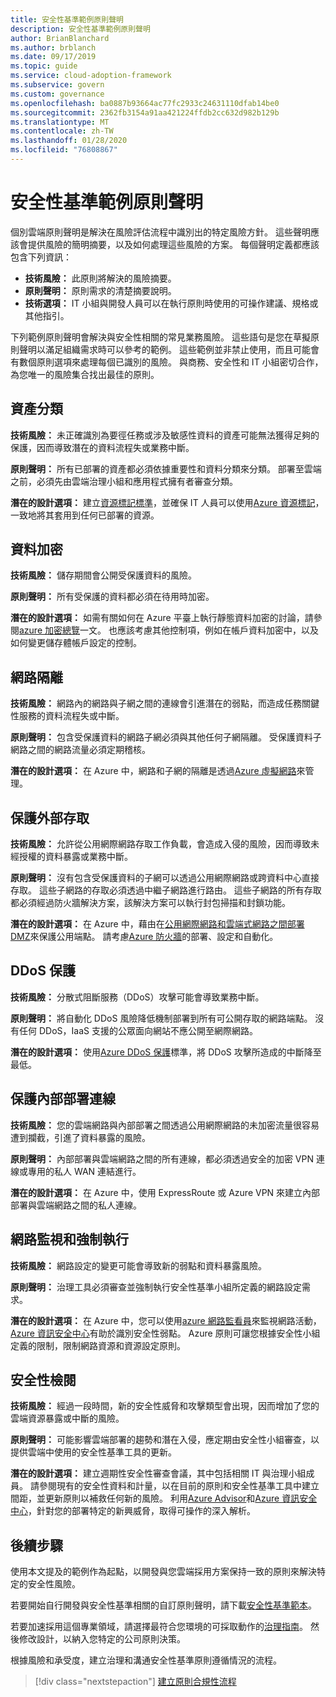 ```yaml
---
title: 安全性基準範例原則聲明
description: 安全性基準範例原則聲明
author: BrianBlanchard
ms.author: brblanch
ms.date: 09/17/2019
ms.topic: guide
ms.service: cloud-adoption-framework
ms.subservice: govern
ms.custom: governance
ms.openlocfilehash: ba0887b93664ac77fc2933c24631110dfab14be0
ms.sourcegitcommit: 2362fb3154a91aa421224ffdb2cc632d982b129b
ms.translationtype: MT
ms.contentlocale: zh-TW
ms.lasthandoff: 01/28/2020
ms.locfileid: "76808867"
---
```

# <a name="security-baseline-sample-policy-statements"></a>安全性基準範例原則聲明

個別雲端原則聲明是解決在風險評估流程中識別出的特定風險方針。 這些聲明應該會提供風險的簡明摘要，以及如何處理這些風險的方案。 每個聲明定義都應該包含下列資訊：

- **技術風險：** 此原則將解決的風險摘要。
- **原則聲明：** 原則需求的清楚摘要說明。
- **技術選項：** IT 小組與開發人員可以在執行原則時使用的可操作建議、規格或其他指引。

下列範例原則聲明會解決與安全性相關的常見業務風險。 這些語句是您在草擬原則聲明以滿足組織需求時可以參考的範例。 這些範例並非禁止使用，而且可能會有數個原則選項來處理每個已識別的風險。 與商務、安全性和 IT 小組密切合作，為您唯一的風險集合找出最佳的原則。

## <a name="asset-classification"></a>資產分類

**技術風險：** 未正確識別為要徑任務或涉及敏感性資料的資產可能無法獲得足夠的保護，因而導致潛在的資料流程失或業務中斷。

**原則聲明：** 所有已部署的資產都必須依據重要性和資料分類來分類。 部署至雲端之前，必須先由雲端治理小組和應用程式擁有者審查分類。

**潛在的設計選項：** 建立[資源標記標準](../../decision-guides/resource-tagging/index.md)，並確保 IT 人員可以使用[Azure 資源標記](https://docs.microsoft.com/azure/azure-resource-manager/resource-group-using-tags)，一致地將其套用到任何已部署的資源。

## <a name="data-encryption"></a>資料加密

**技術風險：** 儲存期間會公開受保護資料的風險。

**原則聲明：** 所有受保護的資料都必須在待用時加密。

**潛在的設計選項：** 如需有關如何在 Azure 平臺上執行靜態資料加密的討論，請參閱[azure 加密總覽](https://docs.microsoft.com/azure/security/security-azure-encryption-overview)一文。 也應該考慮其他控制項，例如在帳戶資料加密中，以及如何變更儲存體帳戶設定的控制。

## <a name="network-isolation"></a>網路隔離

**技術風險：** 網路內的網路與子網之間的連線會引進潛在的弱點，而造成任務關鍵性服務的資料流程失或中斷。

**原則聲明：** 包含受保護資料的網路子網必須與其他任何子網隔離。 受保護資料子網路之間的網路流量必須定期稽核。

**潛在的設計選項：** 在 Azure 中，網路和子網的隔離是透過[Azure 虛擬網路](https://docs.microsoft.com/azure/virtual-network/virtual-networks-overview)來管理。

## <a name="secure-external-access"></a>保護外部存取

**技術風險：** 允許從公用網際網路存取工作負載，會造成入侵的風險，因而導致未經授權的資料暴露或業務中斷。

**原則聲明：** 沒有包含受保護資料的子網可以透過公用網際網路或跨資料中心直接存取。 這些子網路的存取必須透過中繼子網路進行路由。 這些子網路的所有存取都必須經過防火牆解決方案，該解決方案可以執行封包掃描和封鎖功能。

**潛在的設計選項：** 在 Azure 中，藉由在[公用網際網路和雲端式網路之間部署 DMZ](https://docs.microsoft.com/azure/architecture/reference-architectures/dmz/secure-vnet-dmz?toc=https://docs.microsoft.com/azure/cloud-adoption-framework/toc.json&bc=https://docs.microsoft.com/azure/cloud-adoption-framework/_bread/toc.json)來保護公用端點。 請考慮[Azure 防火牆](https://docs.microsoft.com/azure/firewall)的部署、設定和自動化。

## <a name="ddos-protection"></a>DDoS 保護

**技術風險：** 分散式阻斷服務（DDoS）攻擊可能會導致業務中斷。

**原則聲明：** 將自動化 DDoS 風險降低機制部署到所有可公開存取的網路端點。 沒有任何 DDoS，IaaS 支援的公眾面向網站不應公開至網際網路。

**潛在的設計選項：** 使用[Azure DDoS 保護](https://docs.microsoft.com/azure/virtual-network/ddos-protection-overview)標準，將 DDoS 攻擊所造成的中斷降至最低。

## <a name="secure-on-premises-connectivity"></a>保護內部部署連線

**技術風險：** 您的雲端網路與內部部署之間透過公用網際網路的未加密流量很容易遭到攔截，引進了資料暴露的風險。

**原則聲明：** 內部部署與雲端網路之間的所有連線，都必須透過安全的加密 VPN 連線或專用的私人 WAN 連結進行。

**潛在的設計選項：** 在 Azure 中，使用 ExpressRoute 或 Azure VPN 來建立內部部署與雲端網路之間的私人連線。

## <a name="network-monitoring-and-enforcement"></a>網路監視和強制執行

**技術風險：** 網路設定的變更可能會導致新的弱點和資料暴露風險。

**原則聲明：** 治理工具必須審查並強制執行安全性基準小組所定義的網路設定需求。

**潛在的設計選項：** 在 Azure 中，您可以使用[azure 網路監看員](https://docs.microsoft.com/azure/network-watcher/network-watcher-monitoring-overview)來監視網路活動， [Azure 資訊安全中心](https://docs.microsoft.com/azure/security-center/security-center-network-recommendations)有助於識別安全性弱點。 Azure 原則可讓您根據安全性小組定義的限制，限制網路資源和資源設定原則。

## <a name="security-review"></a>安全性檢閱

**技術風險：** 經過一段時間，新的安全性威脅和攻擊類型會出現，因而增加了您的雲端資源暴露或中斷的風險。

**原則聲明：** 可能影響雲端部署的趨勢和潛在入侵，應定期由安全性小組審查，以提供雲端中使用的安全性基準工具的更新。

**潛在的設計選項：** 建立週期性安全性審查會議，其中包括相關 IT 與治理小組成員。 請參閱現有的安全性資料和計量，以在目前的原則和安全性基準工具中建立間距，並更新原則以補救任何新的風險。 利用[Azure Advisor](https://docs.microsoft.com/azure/advisor/advisor-overview)和[Azure 資訊安全中心](https://docs.microsoft.com/azure/security-center/security-center-intro)，針對您的部署特定的新興威脅，取得可操作的深入解析。

## <a name="next-steps"></a>後續步驟

使用本文提及的範例作為起點，以開發與您雲端採用方案保持一致的原則來解決特定的安全性風險。

若要開始自行開發與安全性基準相關的自訂原則聲明，請下載[安全性基準範本](./template.md)。

若要加速採用這個專業領域，請選擇最符合您環境的可採取動作的[治理指南](../guides/index.md)。 然後修改設計，以納入您特定的公司原則決策。

根據風險和承受度，建立治理和溝通安全性基準原則遵循情況的流程。

> [!div class="nextstepaction"]
> [建立原則合規性流程](./compliance-processes.md)
